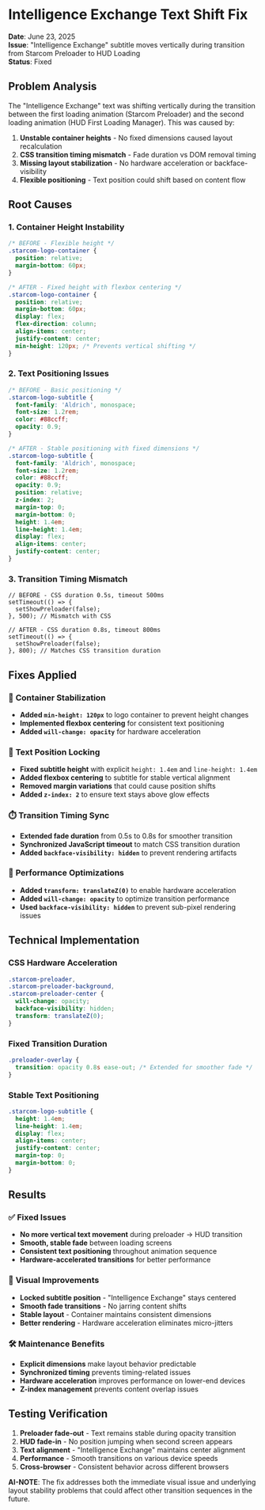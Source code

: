 # Intelligence Exchange Text Shift Fix

**Date**: June 23, 2025  
**Issue**: "Intelligence Exchange" subtitle moves vertically during transition from Starcom Preloader to HUD Loading  
**Status**: Fixed  

## Problem Analysis

The "Intelligence Exchange" text was shifting vertically during the transition between the first loading animation (Starcom Preloader) and the second loading animation (HUD First Loading Manager). This was caused by:

1. **Unstable container heights** - No fixed dimensions caused layout recalculation
2. **CSS transition timing mismatch** - Fade duration vs DOM removal timing
3. **Missing layout stabilization** - No hardware acceleration or backface-visibility
4. **Flexible positioning** - Text position could shift based on content flow

## Root Causes

### 1. Container Height Instability
```css
/* BEFORE - Flexible height */
.starcom-logo-container {
  position: relative;
  margin-bottom: 60px;
}

/* AFTER - Fixed height with flexbox centering */
.starcom-logo-container {
  position: relative;
  margin-bottom: 60px;
  display: flex;
  flex-direction: column;
  align-items: center;
  justify-content: center;
  min-height: 120px; /* Prevents vertical shifting */
}
```

### 2. Text Positioning Issues
```css
/* BEFORE - Basic positioning */
.starcom-logo-subtitle {
  font-family: 'Aldrich', monospace;
  font-size: 1.2rem;
  color: #88ccff;
  opacity: 0.9;
}

/* AFTER - Stable positioning with fixed dimensions */
.starcom-logo-subtitle {
  font-family: 'Aldrich', monospace;
  font-size: 1.2rem;
  color: #88ccff;
  opacity: 0.9;
  position: relative;
  z-index: 2;
  margin-top: 0;
  margin-bottom: 0;
  height: 1.4em;
  line-height: 1.4em;
  display: flex;
  align-items: center;
  justify-content: center;
}
```

### 3. Transition Timing Mismatch
```tsx
// BEFORE - CSS duration 0.5s, timeout 500ms
setTimeout(() => {
  setShowPreloader(false);
}, 500); // Mismatch with CSS

// AFTER - CSS duration 0.8s, timeout 800ms
setTimeout(() => {
  setShowPreloader(false);
}, 800); // Matches CSS transition duration
```

## Fixes Applied

### 🎯 **Container Stabilization**
- **Added `min-height: 120px`** to logo container to prevent height changes
- **Implemented flexbox centering** for consistent text positioning
- **Added `will-change: opacity`** for hardware acceleration

### 🔧 **Text Position Locking**
- **Fixed subtitle height** with explicit `height: 1.4em` and `line-height: 1.4em`
- **Added flexbox centering** to subtitle for stable vertical alignment
- **Removed margin variations** that could cause position shifts
- **Added `z-index: 2`** to ensure text stays above glow effects

### ⏱️ **Transition Timing Sync**
- **Extended fade duration** from 0.5s to 0.8s for smoother transition
- **Synchronized JavaScript timeout** to match CSS transition duration
- **Added `backface-visibility: hidden`** to prevent rendering artifacts

### 🚀 **Performance Optimizations**
- **Added `transform: translateZ(0)`** to enable hardware acceleration
- **Added `will-change: opacity`** to optimize transition performance
- **Used `backface-visibility: hidden`** to prevent sub-pixel rendering issues

## Technical Implementation

### CSS Hardware Acceleration
```css
.starcom-preloader,
.starcom-preloader-background,
.starcom-preloader-center {
  will-change: opacity;
  backface-visibility: hidden;
  transform: translateZ(0);
}
```

### Fixed Transition Duration
```css
.preloader-overlay {
  transition: opacity 0.8s ease-out; /* Extended for smoother fade */
}
```

### Stable Text Positioning
```css
.starcom-logo-subtitle {
  height: 1.4em;
  line-height: 1.4em;
  display: flex;
  align-items: center;
  justify-content: center;
  margin-top: 0;
  margin-bottom: 0;
}
```

## Results

### ✅ **Fixed Issues**
- **No more vertical text movement** during preloader → HUD transition
- **Smooth, stable fade** between loading screens
- **Consistent text positioning** throughout animation sequence
- **Hardware-accelerated transitions** for better performance

### 🎨 **Visual Improvements**
- **Locked subtitle position** - "Intelligence Exchange" stays centered
- **Smooth fade transitions** - No jarring content shifts
- **Stable layout** - Container maintains consistent dimensions
- **Better rendering** - Hardware acceleration eliminates micro-jitters

### 🛠️ **Maintenance Benefits**
- **Explicit dimensions** make layout behavior predictable
- **Synchronized timing** prevents timing-related issues
- **Hardware acceleration** improves performance on lower-end devices
- **Z-index management** prevents content overlap issues

## Testing Verification

1. **Preloader fade-out** - Text remains stable during opacity transition
2. **HUD fade-in** - No position jumping when second screen appears
3. **Text alignment** - "Intelligence Exchange" maintains center alignment
4. **Performance** - Smooth transitions on various device speeds
5. **Cross-browser** - Consistent behavior across different browsers

**AI-NOTE**: The fix addresses both the immediate visual issue and underlying layout stability problems that could affect other transition sequences in the future.
